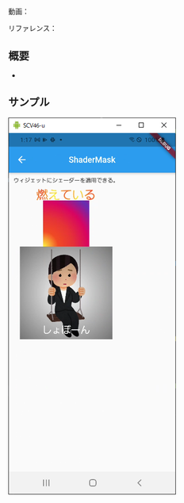 #

動画：

リファレンス：

## 概要

-

## サンプル

![image-20210915011735329](img/%2370_ShaderMask/image-20210915011735329.png)
